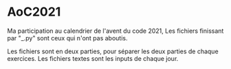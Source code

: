 # AoC2021

Ma participation au calendrier de l'avent du code 2021,
Les fichiers finissant par "_.py" sont ceux qui n'ont pas aboutis.

Les fichiers sont en deux parties, pour séparer les deux parties de chaque exercices.
Les fichiers textes sont les inputs de chaque jour.
